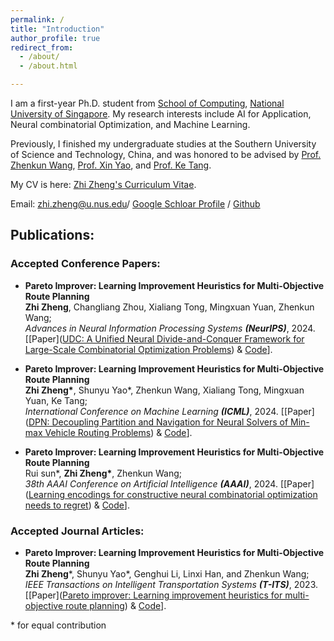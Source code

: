 ```yaml
---
permalink: /
title: "Introduction"
author_profile: true
redirect_from: 
  - /about/
  - /about.html

---
```


I am a first-year Ph.D. student from [School of Computing]([https://eecs.pku.edu.cn/](https://www.comp.nus.edu.sg/)), [National University of Singapore]([https://www.pku.edu.cn/](https://nus.edu.sg/)). My research interests include AI for Application, Neural combinatorial Optimization, and Machine Learning. 

Previously, I finished my undergraduate studies at the Southern University of Science and Technology, China, and was honored to be advised by [Prof. Zhenkun Wang](https://scholar.google.com/citations?user=r9ezy2gAAAAJ&hl=en), [Prof. Xin Yao](https://scholar.google.com/citations?hl=en&user=UUtYPl4AAAAJ), and [Prof. Ke Tang](https://scholar.google.com/citations?user=mzLHFbAAAAAJ&hl=en).

My CV is here: [Zhi Zheng's Curriculum Vitae](../assets/CV_Zhi_Zheng.pdf).

Email: zhi.zheng@u.nus.edu/ [Google Schloar Profile](https://scholar.google.com/citations?user=nxJ4qM4AAAAJ&hl=en) / [Github](https://github.com/zz1358m)

## Publications:

### Accepted Conference Papers:

* **Pareto Improver: Learning Improvement Heuristics for Multi-Objective Route Planning**<br>**Zhi Zheng**, Changliang Zhou, Xialiang Tong, Mingxuan Yuan, Zhenkun Wang;<br>*Advances in Neural Information Processing Systems **(NeurIPS)***, 2024. [[Paper]([UDC: A Unified Neural Divide-and-Conquer Framework for Large-Scale Combinatorial Optimization Problems](https://scholar.google.com/citations?view_op=view_citation&hl=en&user=nxJ4qM4AAAAJ&citation_for_view=nxJ4qM4AAAAJ:2osOgNQ5qMEC)) & [Code](https://github.com/CIAM-Group/NCO_code/tree/main/single_objective/UDC-Large-scale-CO-master)].
* **Pareto Improver: Learning Improvement Heuristics for Multi-Objective Route Planning**<br>**Zhi Zheng\***, Shunyu Yao\*, Zhenkun Wang, Xialiang Tong, Mingxuan Yuan, Ke Tang;<br>*International Conference on Machine Learning **(ICML)***, 2024. [[Paper]([DPN: Decoupling Partition and Navigation for Neural Solvers of Min-max Vehicle Routing Problems](https://scholar.google.com/citations?view_op=view_citation&hl=en&user=nxJ4qM4AAAAJ&citation_for_view=nxJ4qM4AAAAJ:9yKSN-GCB0IC)) & [Code](https://github.com/CIAM-Group/NCO_code/tree/main/single_objective/DPN-minmaxVRP-master)].

* **Pareto Improver: Learning Improvement Heuristics for Multi-Objective Route Planning**<br>Rui sun\*, **Zhi Zheng\***, Zhenkun Wang;<br>*38th AAAI Conference on Artificial Intelligence **(AAAI)***, 2024. [[Paper]([Learning encodings for constructive neural combinatorial optimization needs to regret](https://scholar.google.com/citations?view_op=view_citation&hl=en&user=nxJ4qM4AAAAJ&citation_for_view=nxJ4qM4AAAAJ:d1gkVwhDpl0C)) & [Code](https://github.com/CIAM-Group/NCO_code/tree/main/single_objective/LCH-Regret)].

### Accepted Journal Articles:

* **Pareto Improver: Learning Improvement Heuristics for Multi-Objective Route Planning**<br>**Zhi Zheng**\*, Shunyu Yao\*, Genghui Li, Linxi Han, and Zhenkun Wang;<br>*IEEE Transactions on Intelligent Transportation Systems **(T-ITS)***, 2023. [[Paper]([Pareto improver: Learning improvement heuristics for multi-objective route planning](https://scholar.google.com/citations?view_op=view_citation&hl=en&user=nxJ4qM4AAAAJ&citation_for_view=nxJ4qM4AAAAJ:u-x6o8ySG0sC)) & [Code](https://github.com/CIAM-Group/NCO_code/tree/main/multi-objective/PI)].

\* for equal contribution
